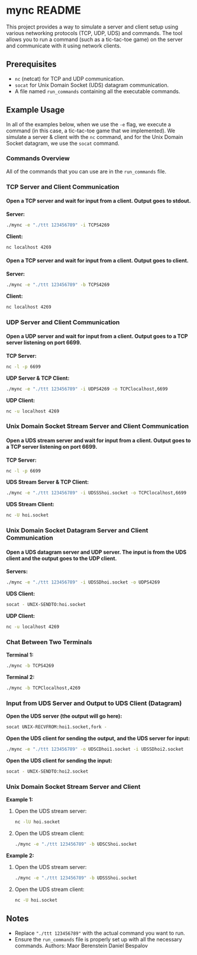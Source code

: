 
# mync README

This project provides a way to simulate a server and client setup using various networking protocols (TCP, UDP, UDS) and commands. The tool allows you to run a command (such as a tic-tac-toe game) on the server and communicate with it using network clients.

## Prerequisites
- `nc` (netcat) for TCP and UDP communication.
- `socat` for Unix Domain Socket (UDS) datagram communication.
- A file named `run_commands` containing all the executable commands.

## Example Usage

In all of the examples below, when we use the `-e` flag, we execute a command (in this case, a tic-tac-toe game that we implemented). We simulate a server & client with the `nc` command, and for the Unix Domain Socket datagram, we use the `socat` command.

### Commands Overview

All of the commands that you can use are in the `run_commands` file.

### TCP Server and Client Communication

#### Open a TCP server and wait for input from a client. Output goes to stdout.

**Server:**
```sh
./mync -e "./ttt 123456789" -i TCPS4269
```

**Client:**
```sh
nc localhost 4269
```

#### Open a TCP server and wait for input from a client. Output goes to client.

**Server:**
```sh
./mync -e "./ttt 123456789" -b TCPS4269
```

**Client:**
```sh
nc localhost 4269
```

### UDP Server and Client Communication

#### Open a UDP server and wait for input from a client. Output goes to a TCP server listening on port 6699.

**TCP Server:**
```sh
nc -l -p 6699
```

**UDP Server & TCP Client:**
```sh
./mync -e "./ttt 123456789" -i UDPS4269 -o TCPClocalhost,6699
```

**UDP Client:**
```sh
nc -u localhost 4269
```

### Unix Domain Socket Stream Server and Client Communication

#### Open a UDS stream server and wait for input from a client. Output goes to a TCP server listening on port 6699.

**TCP Server:**
```sh
nc -l -p 6699
```

**UDS Stream Server & TCP Client:**
```sh
./mync -e "./ttt 123456789" -i UDSSShoi.socket -o TCPClocalhost,6699
```

**UDS Stream Client:**
```sh
nc -U hoi.socket
```

### Unix Domain Socket Datagram Server and Client Communication

#### Open a UDS datagram server and UDP server. The input is from the UDS client and the output goes to the UDP client.

**Servers:**
```sh
./mync -e "./ttt 123456789" -i UDSSDhoi.socket -o UDPS4269
```

**UDS Client:**
```sh
socat - UNIX-SENDTO:hoi.socket
```

**UDP Client:**
```sh
nc -u localhost 4269
```

### Chat Between Two Terminals

**Terminal 1:**
```sh
./mync -b TCPS4269
```

**Terminal 2:**
```sh
./mync -b TCPClocalhost,4269
```

### Input from UDS Server and Output to UDS Client (Datagram)

**Open the UDS server (the output will go here):**
```sh
socat UNIX-RECVFROM:hoi1.socket,fork -
```

**Open the UDS client for sending the output, and the UDS server for input:**
```sh
./mync -e "./ttt 123456789" -o UDSCDhoi1.socket -i UDSSDhoi2.socket
```

**Open the UDS client for sending the input:**
```sh
socat - UNIX-SENDTO:hoi2.socket
```

### Unix Domain Socket Stream Server and Client

**Example 1:**
1. Open the UDS stream server:
    ```sh
    nc -lU hoi.socket
    ```
2. Open the UDS stream client:
    ```sh
    ./mync -e "./ttt 123456789" -b UDSCShoi.socket
    ```

**Example 2:**
1. Open the UDS stream server:
    ```sh
    ./mync -e "./ttt 123456789" -b UDSSShoi.socket
    ```
2. Open the UDS stream client:
    ```sh
    nc -U hoi.socket
    ```

## Notes
- Replace `"./ttt 123456789"` with the actual command you want to run.
- Ensure the `run_commands` file is properly set up with all the necessary commands.
Authors:
Maor Berenstein
Daniel Bespalov
